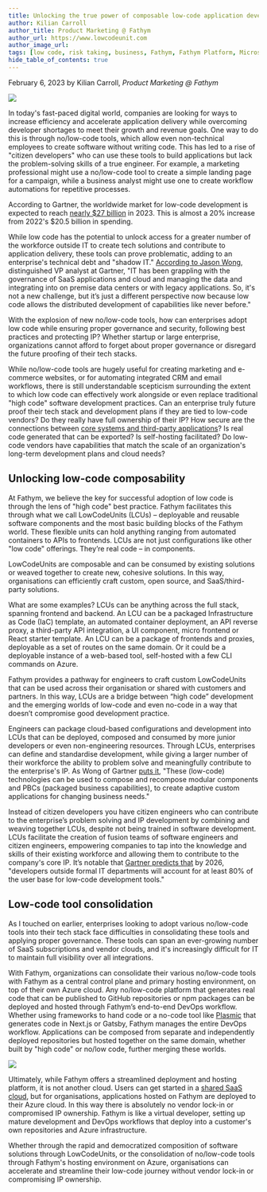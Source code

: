```yaml
---
title: Unlocking the true power of composable low-code application development for the enterprise
author: Kilian Carroll
author_title: Product Marketing @ Fathym
author_url: https://www.lowcodeunit.com
author_image_url: 
tags: [low code, risk taking, business, Fathym, Fathym Platform, Microsoft Azure, Azure, landing pages, composable]
hide_table_of_contents: true
---
```


February 6, 2023 by Kilian Carroll, _Product Marketing @ Fathym_

![](https://www.fathym.com/img/Abstract_Cubes.png)

In today's fast-paced digital world, companies are looking for ways to increase efficiency and accelerate application delivery while overcoming developer shortages to meet their growth and revenue goals. One way to do this is through no/low-code tools, which allow even non-technical employees to create software without writing code. This has led to a rise of "citizen developers" who can use these tools to build applications but lack the problem-solving skills of a true engineer. For example, a marketing professional might use a no/low-code tool to create a simple landing page for a campaign, while a business analyst might use one to create workflow automations for repetitive processes.

According to Gartner, the worldwide market for low-code development is expected to reach [nearly $27 billion](https://www.gartner.com/en/newsroom/press-releases/2022-12-13-gartner-forecasts-worldwide-low-code-development-technologies-market-to-grow-20-percent-in-2023) in 2023. This is almost a 20% increase from 2022's $20.5 billion in spending. 

While low code has the potential to unlock access for a greater number of the workforce outside IT to create tech solutions and contribute to application delivery, these tools can prove problematic, adding to an enterprise's technical debt and "shadow IT." [According to Jason Wong](https://www.ciodive.com/news/low-code-market-SaaS-cloud/638794/), distinguished VP analyst at Gartner, "IT has been grappling with the governance of SaaS applications and cloud and managing the data and integrating into on premise data centers or with legacy applications. So, it's not a new challenge, but it’s just a different perspective now because low code allows the distributed development of capabilities like never before."

With the explosion of new no/low-code tools, how can enterprises adopt low code while ensuring proper governance and security, following best practices and protecting IP? Whether startup or large enterprise, organizations cannot afford to forget about proper governance or disregard the future proofing of their tech stacks.

While no/low-code tools are hugely useful for creating marketing and e-commerce websites, or for automating integrated CRM and email workflows, there is still understandable scepticism surrounding the extent to which low code can effectively work alongside or even replace traditional "high code" software development practices. Can an enterprise truly future proof their tech stack and development plans if they are tied to low-code vendors? Do they really have full ownership of their IP? How secure are the connections between [core systems and third-party applications](https://www.ciodive.com/news/low-code-market-SaaS-cloud/638794/)? Is real code generated that can be exported? Is self-hosting facilitated? Do low-code vendors have capabilities that match the scale of an organization's long-term development plans and cloud needs?

## Unlocking low-code composability 

At Fathym, we believe the key for successful adoption of low code is through the lens of "high code" best practice. Fathym facilitates this through what we call LowCodeUnits (LCUs) – deployable and reusable software components and the most basic building blocks of the Fathym world. These flexible units can hold anything ranging from automated containers to APIs to frontends. LCUs are not just configurations like other "low code" offerings. They’re real code – in components.

LowCodeUnits are composable and can be consumed by existing solutions or weaved together to create new, cohesive solutions. In this way, organisations can efficiently craft custom, open source, and SaaS/third-party solutions.

What are some examples? LCUs can be anything across the full stack, spanning frontend and backend. An LCU can be a packaged Infrastructure as Code (IaC) template, an automated container deployment, an API reverse proxy, a third-party API integration, a UI component, micro frontend or React starter template. An LCU can be a package of frontends and proxies, deployable as a set of routes on the same domain. Or it could be a deployable instance of a web-based tool, self-hosted with a few CLI commands on Azure.

Fathym provides a pathway for engineers to craft custom LowCodeUnits that can be used across their organisation or shared with customers and partners. In this way, LCUs are a bridge between “high code” development and the emerging worlds of low-code and even no-code in a way that doesn’t compromise good development practice.

Engineers can package cloud-based configurations and development into LCUs that can be deployed, composed and consumed by more junior developers or even non-engineering resources. Through LCUs, enterprises can define and standardise development, while giving a larger number of their workforce the ability to problem solve and meaningfully contribute to the enterprise's IP. As Wong of Gartner [puts it](https://www.gartner.com/en/newsroom/press-releases/2022-12-13-gartner-forecasts-worldwide-low-code-development-technologies-market-to-grow-20-percent-in-2023), "These (low-code) technologies can be used to compose and recompose modular components and PBCs (packaged business capabilities), to create adaptive custom applications for changing business needs."

Instead of citizen developers you have citizen engineers who can contribute to the enterprise’s problem solving and IP development by combining and weaving together LCUs, despite not being trained in software development. LCUs facilitate the creation of fusion teams of software engineers and citizen engineers, empowering companies to tap into the knowledge and skills of their existing workforce and allowing them to contribute to the company's core IP. It’s notable that [Gartner predicts that](https://www.gartner.com/en/newsroom/press-releases/2022-12-13-gartner-forecasts-worldwide-low-code-development-technologies-market-to-grow-20-percent-in-2023) by 2026, "developers outside formal IT departments will account for at least 80% of the user base for low-code development tools."

## Low-code tool consolidation

As I touched on earlier, enterprises looking to adopt various no/low-code tools into their tech stack face difficulties in consolidating these tools and applying proper governance. These tools can span an ever-growing number of SaaS subscriptions and vendor clouds, and it's increasingly difficult for IT to maintain full visibility over all integrations.

With Fathym, organizations can consolidate their various no/low-code tools with Fathym as a central control plane and primary hosting environment, on top of their own Azure cloud. Any no/low-code platform that generates real code that can be published to GitHub repositories or npm packages can be deployed and hosted through Fathym’s end-to-end DevOps workflow. Whether using frameworks to hand code or a no-code tool like [Plasmic](https://www.plasmic.app/) that generates code in Next.js or Gatsby, Fathym manages the entire DevOps workflow. Applications can be composed from separate and independently deployed repositories but hosted together on the same domain, whether built by "high code" or no/low code, further merging these worlds.

![](https://www.fathym.com/img/5_routes_modular_frontend.png)

Ultimately, while Fathym offers a streamlined deployment and hosting platform, it is not another cloud. Users can get started in a [shared SaaS cloud](https://www.fathym.com/dashboard/), but for organisations, applications hosted on Fathym are deployed to their Azure cloud. In this way there is absolutely no vendor lock-in or compromised IP ownership. Fathym is like a virtual developer, setting up mature development and DevOps workflows that deploy into a customer's own repositories and Azure infrastructure.

Whether through the rapid and democratized composition of software solutions through LowCodeUnits, or the consolidation of no/low-code tools through Fathym's hosting environment on Azure, organisations can accelerate and streamline their low-code journey without vendor lock-in or compromising IP ownership.